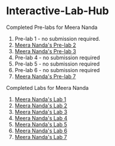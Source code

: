 # Interactive-Lab-Hub

Completed Pre-labs for Meera Nanda
1. Pre-lab 1 - no submission required.
1. [Meera Nanda's Pre-lab 2](//github.com/meerananda/IDD-Fa19-PreLab2)
1. [Meera Nanda's Pre-lab 3](//github.com/meerananda/IDD-Fa19-PreLab3)
1. Pre-lab 4 - no submission required
1. Pre-lab 5 - no submission required
1. Pre-lab 6 - no submission required
1. [Meera Nanda's Pre-lab 7](//github.com/meerananda/IDD-Fa19-PreLab7)

Completed Labs for Meera Nanda

1. [Meera Nanda's Lab 1](//github.com/meerananda/IDD-Fa18-Lab1)
1. [Meera Nanda's Lab 2](//github.com/meerananda/IDD-Fa19-Lab2)
1. [Meera Nanda's Lab 3](//github.com/meerananda/IDD-Fa19-Lab3)
1. [Meera Nanda's Lab 4](//github.com/meerananda/IDD-Fa19-Lab4)
1. [Meera Nanda's Lab 5](//github.com/meerananda/IDD-Fa19-Lab5)
1. [Meera Nanda's Lab 6](//github.com/meerananda/IDD-Fa19-Lab6)
1. [Meera Nanda's Lab 7](//github.com/meerananda/IDD-Fa19-Lab7)
